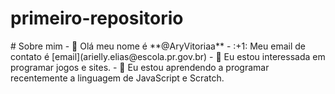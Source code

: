 <html><h1>primeiro-repositorio</h1></html>
# Sobre mim
- 👋 Olá meu nome é **@AryVitoriaa**
- :+1: Meu email de contato é [email](arielly.elias@escola.pr.gov.br)
- 👀 Eu estou interessada em programar jogos e sites.
- 🌱 Eu estou aprendendo a programar recentemente a linguagem de JavaScript e Scratch.

